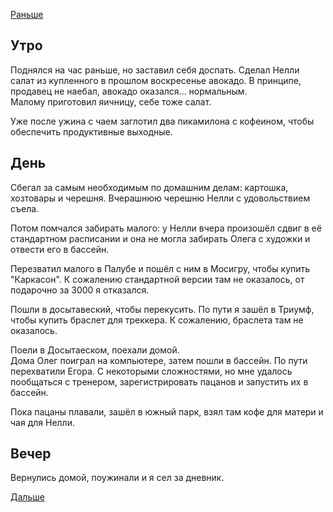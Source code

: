 [Раньше](2021.07.09.md)
## Утро
Поднялся на час раньше, но заставил себя доспать.
Сделал Нелли салат из купленного в прошлом воскресенье авокадо. В принципе, продавец не наебал, авокадо оказался... нормальным.  
Малому приготовил яичницу, себе тоже салат.

Уже после ужина с чаем заглотил два пикамилона с кофеином, чтобы обеспечить продуктивные выходные.
## День
Сбегал за самым необходимым по домашним делам: картошка, хозтовары и черешня. Вчерашнюю черешню Нелли с удовольствием съела.

Потом помчался забирать малого: у Нелли вчера произошёл сдвиг в её стандартном расписании и она не могла забирать Олега с художки и отвести его в бассейн.

Перезватил малого в Палубе и пошёл с ним в Мосигру, чтобы купить "Каркасон". К сожалению стандартной версии там не оказалось, от подарочно за 3000 я отказался.

Пошли в досытавеский, чтобы перекусить. По пути я зашёл в Триумф, чтобы купить браслет для треккера. К сожалению, браслета там не оказалось.

Поели в Досытаеском, поехали домой.  
Дома Олег поиграл на компьютере, затем пошли в бассейн. По пути перехватили Егора. С некоторыми сложностями, но мне удалось пообщаться с тренером, зарегистрировать пацанов и запустить их в бассейн.

Пока пацаны плавали, зашёл в южный парк, взял там кофе для матери и чая для Нелли.
## Вечер
Вернулись домой, поужинали и я сел за дневник.


[Дальше](2021.07.11.md)
